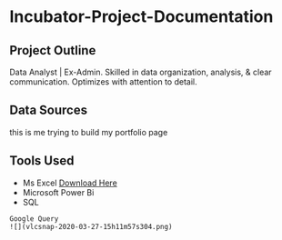 # Incubator-Project-Documentation

## Project Outline
Data Analyst | Ex-Admin. Skilled in data organization, analysis, & clear communication. Optimizes with attention to detail.

## Data Sources
this is me trying to build my portfolio page

## Tools Used
- Ms Excel [Download Here](www.microsoft.com)
- Microsoft Power Bi
- SQL

~~~
Google Query
![](vlcsnap-2020-03-27-15h11m57s304.png)
